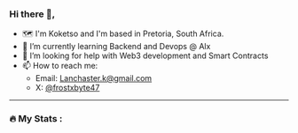 ### Hi there 👋,
- 🗺 I'm Koketso and I'm based in Pretoria, South Africa.
- 🌱 I’m currently learning Backend and Devops @ Alx
- 🤔 I’m looking for help with Web3 development and Smart Contracts
- 📫 How to reach me:
  * Email: Lanchaster.k@gmail.com
  * X: [@frostxbyte47](https://twitter.com/frostxbyte47)
---

### :fire: My Stats :
<!--
**Koketso-dax/Koketso-dax** is a ✨ _special_ ✨ repository because its `README.md` (this file) appears on your GitHub profile.

Here are some ideas to get you started:

- 🔭 I’m currently working on ...
- 🌱 I’m currently learning ...
- 👯 I’m looking to collaborate on ...
- 🤔 I’m looking for help with ...
- 💬 Ask me about ...
- 📫 How to reach me: ...
- 😄 Pronouns: ...
- ⚡ Fun fact: ...
-->
